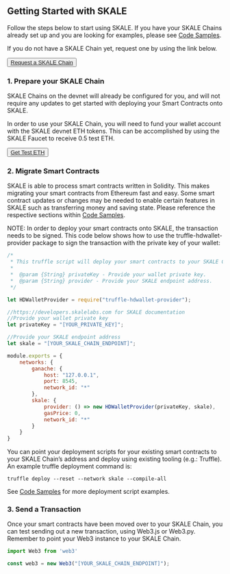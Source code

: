 
## Getting Started with SKALE

Follow the steps below to start using SKALE. If you have your SKALE Chains already set up and you are looking for examples, please see  [Code Samples](https://developers.skale.network/code-samples).  

If you do not have a SKALE Chain yet, request one by using the link below.  

<button>[Request a SKALE Chain](https://skale.network/innovators-signup)</button>

### 1. Prepare your SKALE Chain

SKALE Chains on the devnet will already be configured for you, and will not require any updates to get started with deploying your Smart Contracts onto SKALE.  

In order to use your SKALE Chain, you will need to fund your wallet account with the SKALE devnet ETH tokens. This can be accomplished by using the SKALE Faucet to receive 0.5 test ETH.  

<button>[Get Test ETH](http://faucet.skale.network/)</button>

### 2. Migrate Smart Contracts

SKALE is able to process smart contracts written in Solidity. This makes migrating your smart contracts from Ethereum fast and easy. Some smart contract updates or changes may be needed to enable certain features in SKALE such as transferring money and saving state. Please reference the respective sections within  [Code Samples](https://developers.skale.network/code-samples).  

<note>NOTE: In order to deploy your smart contracts onto SKALE, the transaction needs to be signed. This code below shows how to use the truffle-hdwallet-provider package to sign the transaction with the private key of your wallet:</note>  

```javascript
/*
 * This truffle script will deploy your smart contracts to your SKALE Chain.
 *
 *  @param {String} privateKey - Provide your wallet private key.
 *  @param {String} provider - Provide your SKALE endpoint address.
 */

let HDWalletProvider = require("truffle-hdwallet-provider");

//https://developers.skalelabs.com for SKALE documentation
//Provide your wallet private key
let privateKey = "[YOUR_PRIVATE_KEY]";

//Provide your SKALE endpoint address
let skale = "[YOUR_SKALE_CHAIN_ENDPOINT]";

module.exports = {
    networks: {
        ganache: {
            host: "127.0.0.1",
            port: 8545,
            network_id: "*"
        },
        skale: {
            provider: () => new HDWalletProvider(privateKey, skale),
            gasPrice: 0,
            network_id: "*"
        }
    }
}

```

You can point your deployment scripts for your existing smart contracts to your SKALE Chain’s address and deploy using existing tooling (e.g.: Truffle). An example truffle deployment command is:  

```
truffle deploy --reset --network skale --compile-all
```

See  [Code Samples](https://developers.skale.network/code-samples)  for more deployment script examples.  

### 3. Send a Transaction

Once your smart contracts have been moved over to your SKALE Chain, you can test sending out a new transaction, using Web3.js or Web3.py. Remember to point your Web3 instance to your SKALE Chain.  

```javascript
import Web3 from 'web3'

const web3 = new Web3("[YOUR_SKALE_CHAIN_ENDPOINT]");
```
